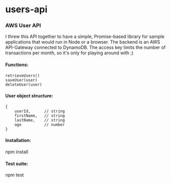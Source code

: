 # users-api
### AWS User API

I threw this API together to have a simple, Promise-based library
for sample applications that would run in Node or a browser.  The
backend is an AWS API-Gateway connected to DynamoDB.  The access key
limits the number of transactions per month, so it's only for
playing around with ;)

#### Functions:

    retrieveUsers()
    saveUser(user)
    deleteUser(user)


#### User object structure:<br/>

    {
        userId,      // string
        firstName,   // string
        lastName,    // string
        age          // number
    }

#### Installation:

npm install

#### Test suite:

npm test
